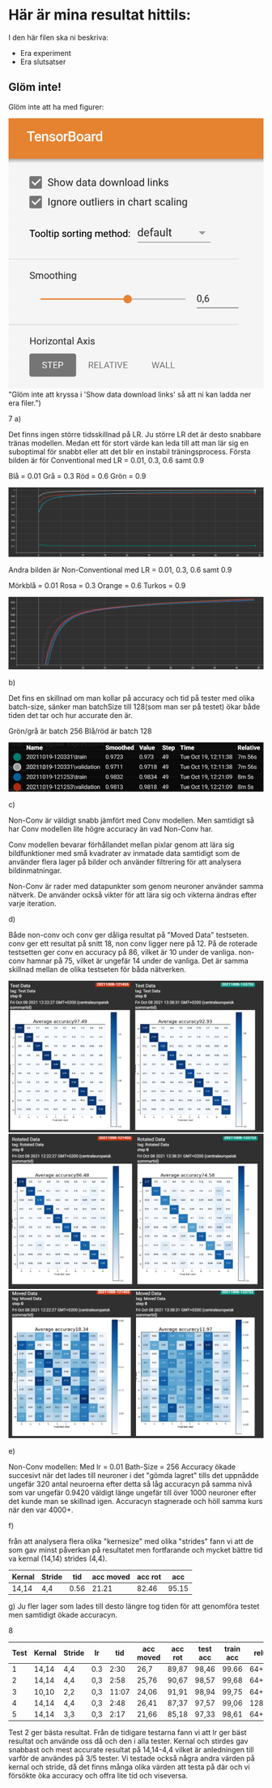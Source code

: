 # Här är mina resultat hittils:

I den här filen ska ni beskriva:
- Era experiment
- Era slutsatser

## Glöm inte!

Glöm inte att ha med figurer:

![TensorBoard download](fig/TensorBoardDownload.png) "Glöm inte att kryssa i 'Show data download links' så att ni kan ladda ner era filer.")


7
a) 

Det finns ingen större tidsskillnad på LR. Ju större LR det är desto snabbare tränas modellen.
Medan ett för stort värde kan leda till att man lär sig en suboptimal för snabbt eller att det blir en instabil träningsprocess.
Första bilden är för Conventional med LR = 0.01, 0.3, 0.6 samt 0.9  

Blå = 0.01 
Grå = 0.3
Röd = 0.6
Grön = 0.9


![Conv Model](fig/ConvModel.PNG)

Andra bilden är Non-Conventional med LR = 0.01, 0.3, 0.6 samt 0.9

Mörkblå = 0.01
Rosa = 0.3
Orange = 0.6
Turkos = 0.9

![Non Conv Model](fig/NonConvModel.png)



b) 

Det fins en skillnad om man kollar på accuracy och tid på tester med olika batch-size, sänker man batchSize till 128(som man ser på testet) ökar både tiden det tar och hur accurate den är. 

Grön/grå är batch 256
Blå/röd är batch 128

![Batch size compare](fig/batch_comp.PNG)

c) 

Non-Conv är väldigt snabb jämfört med Conv modellen. Men samtidigt så har Conv modellen lite högre accuracy än vad Non-Conv har. 

Conv modellen bevarar förhållandet mellan pixlar genom att lära sig bildfunktioner med små kvadrater av inmatade data samtidigt som de använder flera lager på bilder och använder filtrering för att analysera bildinmatningar.  

Non-Conv är rader med datapunkter som genom neuroner använder samma nätverk. De använder också vikter för att lära sig och vikterna ändras efter varje iteration. 

d) 

Både non-conv och conv ger dåliga resultat på "Moved Data" testseten. conv ger ett resultat på snitt 18, non conv ligger nere på 12. På de roterade testsetten ger conv en accuracy på 86, vilket är 10 under de vanliga. non-conv hamnar på 75, vilket är ungefär 14 under de vanliga. 
Det är samma skillnad mellan de olika testseten för båda nätverken. 

![test data](fig/test.PNG)
![Rotated data](fig/rotatedData.PNG)
![Moved data](fig/MovedData.PNG)

e) 

Non-Conv modellen:
Med lr = 0.01
Bath-Size = 256
Accuracy ökade succesivt när det lades till neuroner i det "gömda lagret" tills det uppnådde ungefär 320 antal neuroerna efter detta så låg accuracyn på samma nivå som var ungefär 
0.9420 väldigt länge ungefär till över 1000 neuroner efter det kunde man se skillnad igen. Accuracyn stagnerade och höll samma kurs när den var 4000+.

f)

från att analysera flera olika "kernesize" med olika "strides" fann vi att de som gav minst påverkan på resultatet men fortfarande och mycket bättre tid va kernal (14,14) strides (4,4).

|Kernal	|Stride	|tid	|acc moved	|acc rot	|acc    |
|-------|-------|-------|-----------|-----------|-------|
|14,14	|4,4	|0.56	|21.21	    |82.46	    |95.15  |

g) Ju fler lager som lades till desto längre tog tiden för att genomföra testet men samtidigt ökade accuracyn. 

8

|Test    |Kernal    |Stride  |lr	  |tid	   |acc moved	|acc rot	 |test acc    |train acc   |relu lager  |batch Size |
|--------|--------  |--------|--------|--------|------------|------------|------------|------------|------------|---------- |
|1       |14,14     |4,4     |0.3     |2:30    |26,7        |89,87       |98,46       |99.66       |64+32       |256        |
|2       |14,14     |4,4     |0,3     |2:58    |25,76       |90,67       |98,57       |99,68       |64+32       |128        |
|3       |10,10     |2,2     |0,3     |11:07   |24,06       |91,91       |98,94       |99,75       |64+32       |128        |
|4       |14,14     |4,4     |0,3     |2:48    |26,41       |87,37       |97,57       |99,06       |128+64+32   |128        |
|5       |14,14     |3,3     |0,3     |2:17    |21,66       |85,18       |97,33       |98,61       |64+32       |128        |

Test 2 ger bästa resultat. 
Från de tidigare testarna fann vi att lr ger bäst resultat och använde oss då och den i alla tester. 
Kernal och stirdes gav snabbast och mest accurate resultat på 14,14-4,4 vilket är anledningen till varför de användes på 3/5 tester. Vi testade också några andra värden på kernal och stride, då det finns många olika värden att testa på där och vi försökte öka accuracy och offra lite tid och viseversa. 

